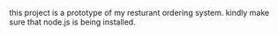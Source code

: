 this project is a prototype of my resturant ordering system. kindly make sure that node.js is being installed. 
